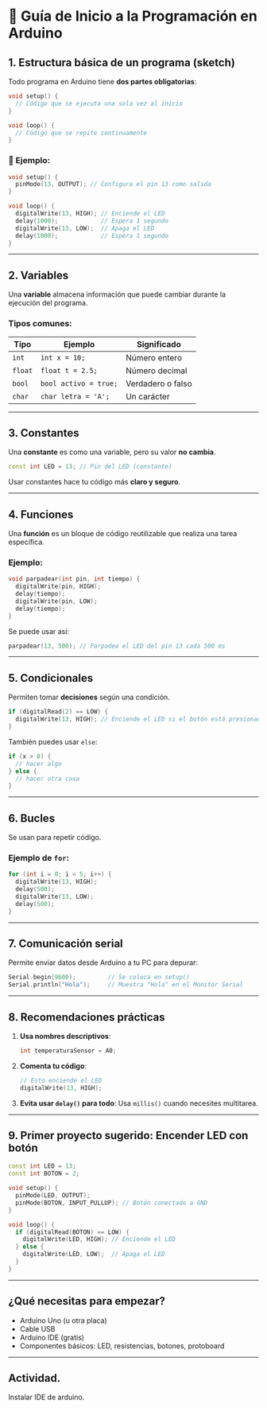 
# 📘 **Guía de Inicio a la Programación en Arduino**

## 1. Estructura básica de un programa (sketch)

Todo programa en Arduino tiene **dos partes obligatorias**:

```cpp
void setup() {
  // Código que se ejecuta una sola vez al inicio
}

void loop() {
  // Código que se repite continuamente
}
```

### 🔎 Ejemplo:

```cpp
void setup() {
  pinMode(13, OUTPUT); // Configura el pin 13 como salida
}

void loop() {
  digitalWrite(13, HIGH); // Enciende el LED
  delay(1000);            // Espera 1 segundo
  digitalWrite(13, LOW);  // Apaga el LED
  delay(1000);            // Espera 1 segundo
}
```

---

## 2. Variables

Una **variable** almacena información que puede cambiar durante la ejecución del programa.

### Tipos comunes:

| Tipo    | Ejemplo               | Significado       |
| ------- | --------------------- | ----------------- |
| `int`   | `int x = 10;`         | Número entero     |
| `float` | `float t = 2.5;`      | Número decimal    |
| `bool`  | `bool activo = true;` | Verdadero o falso |
| `char`  | `char letra = 'A';`   | Un carácter       |

---

## 3. Constantes

Una **constante** es como una variable, pero su valor **no cambia**.

```cpp
const int LED = 13; // Pin del LED (constante)
```

Usar constantes hace tu código más **claro y seguro**.

---

## 4. Funciones

Una **función** es un bloque de código reutilizable que realiza una tarea específica.

### Ejemplo:

```cpp
void parpadear(int pin, int tiempo) {
  digitalWrite(pin, HIGH);
  delay(tiempo);
  digitalWrite(pin, LOW);
  delay(tiempo);
}
```

Se puede usar así:

```cpp
parpadear(13, 500); // Parpadea el LED del pin 13 cada 500 ms
```

---

## 5. Condicionales

Permiten tomar **decisiones** según una condición.

```cpp
if (digitalRead(2) == LOW) {
  digitalWrite(13, HIGH); // Enciende el LED si el botón está presionado
}
```

También puedes usar `else`:

```cpp
if (x > 0) {
  // hacer algo
} else {
  // hacer otra cosa
}
```

---

## 6. Bucles

Se usan para repetir código.

### Ejemplo de `for`:

```cpp
for (int i = 0; i < 5; i++) {
  digitalWrite(13, HIGH);
  delay(500);
  digitalWrite(13, LOW);
  delay(500);
}
```

---

## 7. Comunicación serial

Permite enviar datos desde Arduino a tu PC para depurar:

```cpp
Serial.begin(9600);         // Se coloca en setup()
Serial.println("Hola");     // Muestra "Hola" en el Monitor Serial
```

---

## 8. Recomendaciones prácticas

1. **Usa nombres descriptivos**:

   ```cpp
   int temperaturaSensor = A0;
   ```

2. **Comenta tu código**:

   ```cpp
   // Esto enciende el LED
   digitalWrite(13, HIGH);
   ```

3. **Evita usar `delay()` para todo**:
   Usa `millis()` cuando necesites multitarea.

---

## 9. Primer proyecto sugerido: Encender LED con botón

```cpp
const int LED = 13;
const int BOTON = 2;

void setup() {
  pinMode(LED, OUTPUT);
  pinMode(BOTON, INPUT_PULLUP); // Botón conectado a GND
}

void loop() {
  if (digitalRead(BOTON) == LOW) {
    digitalWrite(LED, HIGH); // Enciende el LED
  } else {
    digitalWrite(LED, LOW);  // Apaga el LED
  }
}
```

---

## ¿Qué necesitas para empezar?

* Arduino Uno (u otra placa)
* Cable USB
* Arduino IDE (gratis)
* Componentes básicos: LED, resistencias, botones, protoboard

---
## Actividad.

Instalar IDE de arduino.
